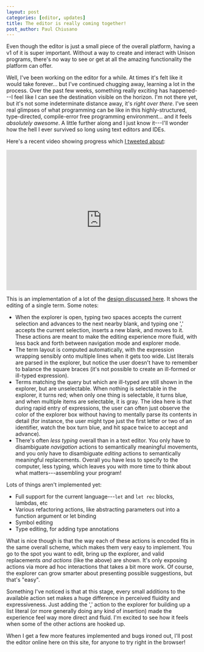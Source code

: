```yaml
---
layout: post
categories: [editor, updates]
title: The editor is really coming together!
post_author: Paul Chiusano
---
```


Even though the editor is just a small piece of the overall platform, having a v1 of it is super important. Without a way to create and interact with Unison programs, there's no way to see or get at all the amazing functionality the platform can offer.

Well, I've been working on the editor for a while. At times it's felt like it would take forever... but I've continued chugging away, learning a lot in the process. Over the past few weeks, something really exciting has happened---I feel like I can see the destination visible on the horizon. I'm not there yet, but it's not some indeterminate distance away, it's _right over there_. I've seen real glimpses of what programming can be like in this highly-structured, type-directed, compile-error free programming environment... and it feels _absolutely awesome_. A little further along and I just know it---I'll wonder how the hell I ever survived so long using text editors and IDEs.

Here's a recent video showing progress which [I tweeted about](https://twitter.com/unisonweb/status/672275565630459904):

<iframe src="https://player.vimeo.com/video/147679458" width="500" height="368" frameborder="0" webkitallowfullscreen mozallowfullscreen allowfullscreen></iframe>

This is an implementation of a lot of the [design discussed here](/2015-10-14/fluent-editing.html). It shows the editing of a single term. Some notes:

* When the explorer is open, typing two spaces accepts the current selection and advances to the next nearby blank, and typing one ',' accepts the current selection, inserts a new blank, and moves to it. These actions are meant to make the editing experience more fluid, with less back and forth between navigation mode and explorer mode.
* The term layout is computed automatically, with the expression wrapping sensibly onto multiple lines when it gets too wide. List literals are parsed in the explorer, but notice the user doesn't have to remember to balance the square braces (it's not possible to create an ill-formed or ill-typed expression).
* Terms matching the query but which are ill-typed are still shown in the explorer, but are unselectable. When nothing is selectable in the explorer, it turns red; when only one thing is selectable, it turns blue, and when multiple items are selectable, it is gray. The idea here is that during rapid entry of expressions, the user can often just observe the color of the explorer box without having to mentally parse its contents in detail (for instance, the user might type just the first letter or two of an identifier, watch the box turn blue, and hit space twice to accept and advance).
* There's often _less typing_ overall than in a text editor. You only have to disambiguate _navigation_ actions to semantically meaningful movements, and you only have to disambiguate _editing_ actions to semantically meaningful replacements. Overall you have less to specify to the computer, less typing, which leaves you with more time to think about what matters---assembling your program!

Lots of things aren't implemented yet:

* Full support for the current language---`let` and `let rec` blocks, lambdas, etc
* Various refactoring actions, like abstracting parameters out into a function argument or let binding
* Symbol editing
* Type editing, for adding type annotations

What is nice though is that the way each of these actions is encoded fits in the same overall scheme, which makes them very easy to implement. You go to the spot you want to edit, bring up the explorer, and valid replacements _and actions_ (like the above) are shown. It's only exposing actions via more ad hoc interactions that takes a bit more work. Of course, the explorer can grow smarter about presenting possible suggestions, but that's "easy".

Something I've noticed is that at this stage, every small additions to the available action set makes a huge difference in perceived fluidity and expressiveness. Just adding the ',' action to the explorer for building up a list literal (or more generally doing any kind of insertion) made the experience feel way more direct and fluid. I'm excited to see how it feels when some of the other actions are hooked up.

When I get a few more features implemented and bugs ironed out, I'll post the editor online here on this site, for anyone to try right in the browser!
